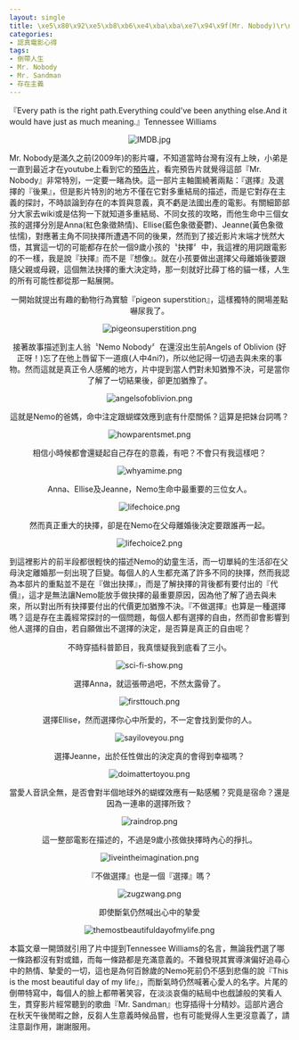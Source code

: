 ```yaml
---
layout: single
title: \xe5\x80\x92\xe5\xb8\xb6\xe4\xba\xba\xe7\x94\x9f(Mr. Nobody)\r\n'date: 2016-11-16 16:19:34
categories:
- 認真電影心得
tags:
- 倒帶人生
- Mr. Nobody
- Mr. Sandman
- 存在主義
---
```


『Every path is the right path.Everything could've been anything else.And it would have just as much meaning.』Tennessee Williams

<p style="text-align:center"><img alt="IMDB.jpg" src="https://pic.pimg.tw/kwbuster/1479315225-1356792477_n.jpg?v=1479315243" title="IMDB.jpg"></p>

Mr. Nobody是滿久之前(2009年)的影片囉，不知道當時台灣有沒有上映，小弟是一直到最近才在youtube上看到它的<a href="https://www.youtube.com/watch?v=mpi0qsp3v_w">預告片</a>，看完預告片就覺得這部『Mr. Nobody』非常特別，一定要一睹為快。這一部片主軸圍繞著兩點：『選擇』及選擇的『後果』，但是影片特別的地方不僅在它對多重結局的描述，而是它對存在主義的探討，不時談論到存在的本質與意義，真不虧是法國出產的電影。有關細節部分大家去wiki或是估狗一下就知道多重結局、不同女孩的攻略，而他生命中三個女孩的選擇分別是Anna(紅色象徵熱情)、Ellise(藍色象徵憂鬱)、Jeanne(黃色象徵怯懦)，對應著主角不同抉擇所遭遇不同的後果，然而到了接近影片末端才恍然大悟，其實這一切的可能都存在於一個9歲小孩的〝抉擇〞中，我這裡的用詞跟電影的不一樣，我是說『抉擇』而不是『想像』。就在小孩要做出選擇父母離婚後要跟隨父親或母親，這個無法抉擇的重大決定時，那一刻就好比薛丁格的貓一樣，人生的所有可能性都從那一點展開。

<p style="text-align: center;">一開始就提出有趣的動物行為實驗『pigeon superstition』，這樣獨特的開場差點嚇尿我了。</p>

<p style="text-align: center;"><img alt="pigeonsuperstition.png" src="https://pic.pimg.tw/kwbuster/1479315230-976094613_n.png" title="pigeonsuperstition.png"></p>

<p style="text-align: center;">接著故事描述到主人翁〝Nemo Nobody〞在還沒出生前Angels of Oblivion (好正呀！)忘了在他上唇留下一道痕(人中4ni?)，所以他記得一切過去與未來的事物。然而這就是真正令人感觸的地方，片中提到當人們對未知猶豫不決，可是當你了解了一切結果後，卻更加猶豫了。</p>

<p style="text-align:center"><img alt="angelsofoblivion.png" src="https://pic.pimg.tw/kwbuster/1479315225-312347761_n.png" title="angelsofoblivion.png"></p>

<p style="text-align: center;">這就是Nemo的爸媽，命中注定跟蝴蝶效應到底有什麼關係？這算是把妹台詞嗎？</p>

<p style="text-align:center"><img alt="howparentsmet.png" src="https://pic.pimg.tw/kwbuster/1479315226-1625655221_n.png" title="howparentsmet.png"></p>

<p style="text-align: center;">相信小時候都會還疑起自己存在的意義，有吧？不會只有我這樣吧？</p>

<p style="text-align:center"><img alt="whyamime.png" src="https://pic.pimg.tw/kwbuster/1479315234-3294360265_n.png?v=1479315244" title="whyamime.png"></p>

<p style="text-align: center;">Anna、Ellise及Jeanne，Nemo生命中最重要的三位女人。</p>

<p style="text-align:center"><img alt="lifechoice.png" src="https://pic.pimg.tw/kwbuster/1479315227-332827867_n.png?v=1479315243" title="lifechoice.png"></p>

<p style="text-align: center;">然而真正重大的抉擇，卻是在Nemo在父母離婚後決定要跟誰再一起。</p>

<p style="text-align:center"><img alt="lifechoice2.png" src="https://pic.pimg.tw/kwbuster/1479315229-3146596869_n.png?v=1479315243" title="lifechoice2.png"></p>

到這裡影片的前半段都很輕快的描述Nemo的幼童生活，而一切單純的生活卻在父母決定離婚那一刻出現了巨變。每個人的人生都充滿了許多不同的抉擇，然而我認為本部片的重點並不是在『做出抉擇』，而是了解抉擇的背後都有要付出的『代價』，這才是無法讓Nemo能放手做抉擇的最重要原因，因為他了解了過去與未來，所以對出所有抉擇要付出的代價更加猶豫不決。『不做選擇』也算是一種選擇嗎？這是存在主義經常探討的一個問題，每個人都有選擇的自由，然而卻會影響到他人選擇的自由，若自願做出不選擇的決定，是否算是真正的自由呢？

<p style="text-align: center;">不時穿插科普節目，我真懷疑我到底看了三小。</p>

<p style="text-align:center"><img alt="sci-fi-show.png" src="https://pic.pimg.tw/kwbuster/1479315232-959038096_n.png?v=1479315244" title="sci-fi-show.png"></p>

<p style="text-align: center;">選擇Anna，就這張帶過吧，不然太露骨了。</p>

<p style="text-align:center"><img alt="firsttouch.png" src="https://pic.pimg.tw/kwbuster/1479315225-3701072183_n.png?v=1479315243" title="firsttouch.png"></p>

<p style="text-align: center;">選擇Ellise，然而選擇你心中所愛的，不一定會找到愛你的人。</p>

<p style="text-align:center"><img alt="sayiloveyou.png" src="https://pic.pimg.tw/kwbuster/1479315231-1813171241_n.png?v=1479315244" title="sayiloveyou.png"></p>

<p style="text-align: center;">選擇Jeanne，出於任性做出的決定真的會得到幸福嗎？</p>

<p style="text-align:center"><img alt="doimattertoyou.png" src="https://pic.pimg.tw/kwbuster/1479315225-2136846401_n.png?v=1479315243" title="doimattertoyou.png"></p>

<p style="text-align: center;">當愛人音訊全無，是否會對半個地球外的蝴蝶效應有一點感觸？究竟是宿命？還是因為一連串的選擇所致？</p>

<p style="text-align:center"><img alt="raindrop.png" src="https://pic.pimg.tw/kwbuster/1479315231-4172996049_n.png?v=1479315243" title="raindrop.png"></p>

<p style="text-align: center;">這一整部電影在描述的，不過是9歲小孩做抉擇時內心的掙扎。</p>

<p style="text-align:center"><img alt="liveintheimagination.png" src="https://pic.pimg.tw/kwbuster/1479315229-825560204_n.png?v=1479315243" title="liveintheimagination.png"></p>

<p style="text-align: center;">『不做選擇』也是一個『選擇』嗎？</p>

<p style="text-align:center"><img alt="zugzwang.png" src="https://pic.pimg.tw/kwbuster/1479315234-2521911049_n.png?v=1479315244" title="zugzwang.png"></p>

<p style="text-align: center;">即使斷氣仍然喊出心中的摯愛</p>

<p style="text-align:center"><img alt="themostbeautifuldayofmylife.png" src="https://pic.pimg.tw/kwbuster/1479315233-113999421_n.png?v=1479315244" title="themostbeautifuldayofmylife.png"></p>


本篇文章一開頭就引用了片中提到Tennessee Williams的名言，無論我們選了哪一條路都沒有對或錯，而每一條路都是充滿意義的。不難發現其實導演偏好追尋心中的熱情、摯愛的一切，這也是為何百餘歲的Nemo死前仍不感到悲傷的說『This is the most beautiful day of my life』，而斷氣時仍然喊著心愛人的名字。片尾的倒帶特寫中，每個人的臉上都帶著笑容，在淡淡哀傷的結局中也戲謔般的笑看人生，貫穿影片經常聽到的歌曲『Mr. Sandman』也穿插得十分精妙。這部片適合在秋天午後閒暇之餘，反芻人生意義時候品嘗，也有可能覺得人生更沒意義了，請注意副作用，謝謝服用。

